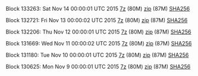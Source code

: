Block 133263: Sat Nov 14 00:00:01 UTC 2015 [7z](https://transfer.sh/vrs34/bootstrap.dat.20151114.7z) (80M) [zip](https://transfer.sh/dNjSh/bootstrap.dat.20151114.zip) (87M) [SHA256](https://transfer.sh/11yQhV/sha256.txt)

Block 132721: Fri Nov 13 00:00:02 UTC 2015 [7z](https://transfer.sh/15Pg2x/bootstrap.dat.20151113.7z) (80M) [zip](https://transfer.sh/jfMlA/bootstrap.dat.20151113.zip) (87M) [SHA256](https://transfer.sh/yhjVT/sha256.txt)

Block 132206: Thu Nov 12 00:00:01 UTC 2015 [7z](https://transfer.sh/b6LOd/bootstrap.dat.20151112.7z) (80M) [zip](https://transfer.sh/17YSNI/bootstrap.dat.20151112.zip) (87M) [SHA256](https://transfer.sh/25Q66/sha256.txt)

Block 131669: Wed Nov 11 00:00:02 UTC 2015 [7z](https://transfer.sh/8NU5y/bootstrap.dat.20151111.7z) (80M) [zip](https://transfer.sh/ehTkl/bootstrap.dat.20151111.zip) (87M) [SHA256](https://transfer.sh/17rgxc/sha256.txt)

Block 131180: Tue Nov 10 00:00:01 UTC 2015 [7z](https://transfer.sh/RdZf/bootstrap.dat.20151110.7z) (80M) [zip](https://transfer.sh/svci9/bootstrap.dat.20151110.zip) (87M) [SHA256](https://transfer.sh/gN749/sha256.txt)

Block 130625: Mon Nov  9 00:00:01 UTC 2015 [7z](https://transfer.sh/pwSPq/bootstrap.dat.20151109.7z) (80M) [zip](https://transfer.sh/K2P9j/bootstrap.dat.20151109.zip) (87M) [SHA256](https://transfer.sh/xqS4K/sha256.txt)
